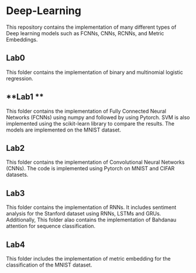# Deep-Learning
This repository contains the implementation of many different types of Deep learning models such as FCNNs, CNNs, RCNNs, and Metric Embeddings.

## **Lab0**
This folder contains the implementation of binary and multinomial logistic regression.

## **Lab1 **
This folder contains the implementation of Fully Connected Neural Networks (FCNNs) using numpy and followed by using Pytorch. SVM is also implemented using the scikit-learn library to compare the results. The models are implemented on the MNIST dataset.

## **Lab2**
This folder contains the implementation of Convolutional Neural Networks (CNNs). The code is implemented using Pytorch on MNIST and CIFAR datasets.

## **Lab3**
This folder contains the implementation of RNNs. It includes sentiment analysis for the Stanford dataset using RNNs, LSTMs and GRUs. Additionally, This folder alao contains the implementation of Bahdanau attention for sequence classification.

## **Lab4**
This folder includes the implementation of metric embedding for the classification of the MNIST dataset.
